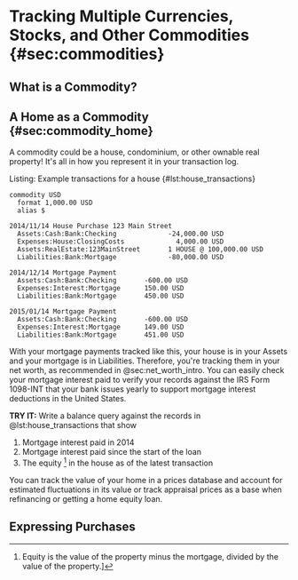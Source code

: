 # Tracking Multiple Currencies, Stocks, and Other Commodities {#sec:commodities}

## What is a Commodity?


## A Home as a Commodity {#sec:commodity_home}

A commodity could be a house, condominium, or other ownable real property!
It's all in how you represent it in your transaction log.

Listing: Example transactions for a house {#lst:house_transactions}

```{pipe="tee house.ledger | ledger -f - print"}
commodity USD
  format 1,000.00 USD
  alias $

2014/11/14 House Purchase 123 Main Street
  Assets:Cash:Bank:Checking             -24,000.00 USD
  Expenses:House:ClosingCosts             4,000.00 USD
  Assets:RealEstate:123MainStreet       1 HOUSE @ 100,000.00 USD
  Liabilities:Bank:Mortgage             -80,000.00 USD

2014/12/14 Mortgage Payment
  Assets:Cash:Bank:Checking       -600.00 USD
  Expenses:Interest:Mortgage      150.00 USD
  Liabilities:Bank:Mortgage       450.00 USD

2015/01/14 Mortgage Payment
  Assets:Cash:Bank:Checking       -600.00 USD
  Expenses:Interest:Mortgage      149.00 USD
  Liabilities:Bank:Mortgage       451.00 USD

```

With your mortgage payments tracked like this, your house is in your Assets
and your mortgage is in Liabilities. Therefore, you're tracking them in your net worth,
as recommended in @sec:net_worth_intro.
You can easily check your mortgage interest paid to verify your records against
the IRS Form 1098-INT that your bank issues yearly to support mortgage interest
deductions in the United States.

**TRY IT:** Write a balance query against the records in @lst:house_transactions
that show

1. Mortgage interest paid in 2014
2. Mortgage interest paid since the start of the loan
3. The equity [^equity] in the house as of the latest transaction

[^equity]: Equity is the value of the property minus the mortgage, divided by the value of the property.]

You can track the value of your home in a prices database and account for
estimated fluctuations in its value or track appraisal prices as a base when
refinancing or getting a home equity loan.




## Expressing Purchases
